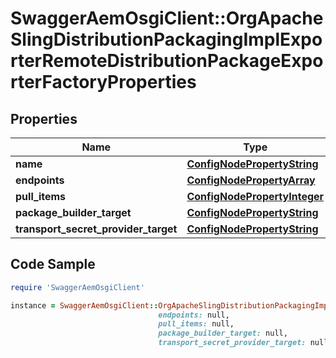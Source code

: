 # SwaggerAemOsgiClient::OrgApacheSlingDistributionPackagingImplExporterRemoteDistributionPackageExporterFactoryProperties

## Properties

Name | Type | Description | Notes
------------ | ------------- | ------------- | -------------
**name** | [**ConfigNodePropertyString**](ConfigNodePropertyString.md) |  | [optional] 
**endpoints** | [**ConfigNodePropertyArray**](ConfigNodePropertyArray.md) |  | [optional] 
**pull_items** | [**ConfigNodePropertyInteger**](ConfigNodePropertyInteger.md) |  | [optional] 
**package_builder_target** | [**ConfigNodePropertyString**](ConfigNodePropertyString.md) |  | [optional] 
**transport_secret_provider_target** | [**ConfigNodePropertyString**](ConfigNodePropertyString.md) |  | [optional] 

## Code Sample

```ruby
require 'SwaggerAemOsgiClient'

instance = SwaggerAemOsgiClient::OrgApacheSlingDistributionPackagingImplExporterRemoteDistributionPackageExporterFactoryProperties.new(name: null,
                                 endpoints: null,
                                 pull_items: null,
                                 package_builder_target: null,
                                 transport_secret_provider_target: null)
```


